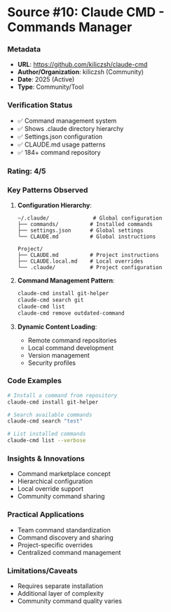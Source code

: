 # Source #10: Claude CMD - Commands Manager

### Metadata
- **URL**: https://github.com/kiliczsh/claude-cmd
- **Author/Organization**: kiliczsh (Community)
- **Date**: 2025 (Active)
- **Type**: Community/Tool

### Verification Status
- ✅ Command management system
- ✅ Shows .claude directory hierarchy
- ✅ Settings.json configuration
- ✅ CLAUDE.md usage patterns
- ✅ 184+ command repository

### Rating: 4/5

### Key Patterns Observed

1. **Configuration Hierarchy**:
   ```
   ~/.claude/              # Global configuration
   ├── commands/          # Installed commands
   ├── settings.json      # Global settings
   └── CLAUDE.md          # Global instructions
   
   Project/
   ├── CLAUDE.md          # Project instructions
   ├── CLAUDE.local.md    # Local overrides
   └── .claude/           # Project configuration
   ```

2. **Command Management Pattern**:
   ```bash
   claude-cmd install git-helper
   claude-cmd search git
   claude-cmd list
   claude-cmd remove outdated-command
   ```

3. **Dynamic Content Loading**:
   - Remote command repositories
   - Local command development
   - Version management
   - Security profiles

### Code Examples

```bash
# Install a command from repository
claude-cmd install git-helper

# Search available commands
claude-cmd search "test"

# List installed commands
claude-cmd list --verbose
```

### Insights & Innovations

- Command marketplace concept
- Hierarchical configuration
- Local override support
- Community command sharing

### Practical Applications

- Team command standardization
- Command discovery and sharing
- Project-specific overrides
- Centralized command management

### Limitations/Caveats

- Requires separate installation
- Additional layer of complexity
- Community command quality varies